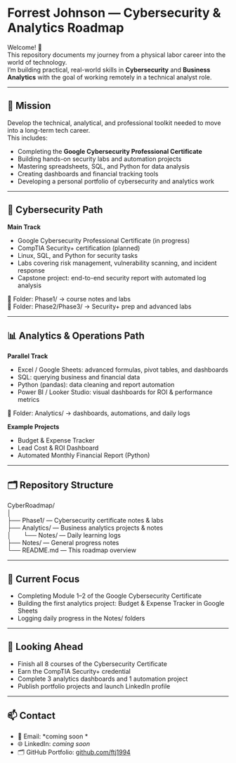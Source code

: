 # Forrest Johnson — Cybersecurity & Analytics Roadmap

Welcome! 👋  
This repository documents my journey from a physical labor career into the world of technology.  
I’m building practical, real-world skills in **Cybersecurity** and **Business Analytics** with the goal of working remotely in a technical analyst role.

---

## 🎯 Mission
Develop the technical, analytical, and professional toolkit needed to move into a long-term tech career.  
This includes:
- Completing the **Google Cybersecurity Professional Certificate**
- Building hands-on security labs and automation projects
- Mastering spreadsheets, SQL, and Python for data analysis
- Creating dashboards and financial tracking tools
- Developing a personal portfolio of cybersecurity and analytics work

---

## 🔐 Cybersecurity Path
**Main Track**
- Google Cybersecurity Professional Certificate (in progress)
- CompTIA Security+ certification (planned)
- Linux, SQL, and Python for security tasks
- Labs covering risk management, vulnerability scanning, and incident response
- Capstone project: end-to-end security report with automated log analysis

📂 Folder: Phase1/ → course notes and labs  
📂 Folder: Phase2/Phase3/ → Security+ prep and advanced labs  

---

## 📊 Analytics & Operations Path
**Parallel Track**
- Excel / Google Sheets: advanced formulas, pivot tables, and dashboards  
- SQL: querying business and financial data  
- Python (pandas): data cleaning and report automation  
- Power BI / Looker Studio: visual dashboards for ROI & performance metrics  

📂 Folder: Analytics/ → dashboards, automations, and daily logs  

**Example Projects**
- Budget & Expense Tracker  
- Lead Cost & ROI Dashboard  
- Automated Monthly Financial Report (Python)  

---

## 🗂 Repository Structure
CyberRoadmap/  
│  
├── Phase1/ — Cybersecurity certificate notes & labs  
├── Analytics/ — Business analytics projects & notes  
│  └── Notes/ — Daily learning logs  
├── Notes/ — General progress notes  
└── README.md — This roadmap overview  

---

## 📅 Current Focus
- Completing Module 1–2 of the Google Cybersecurity Certificate  
- Building the first analytics project: Budget & Expense Tracker in Google Sheets  
- Logging daily progress in the Notes/ folders  

---

## 🧭 Looking Ahead
- Finish all 8 courses of the Cybersecurity Certificate  
- Earn the CompTIA Security+ credential  
- Complete 3 analytics dashboards and 1 automation project  
- Publish portfolio projects and launch LinkedIn profile  

---

## 📫 Contact
- 📧 Email: *coming soon *  
- 🌐 LinkedIn: *coming soon*  
- 🗂 GitHub Portfolio: [github.com/ftj1994](https://github.com/ftj1994)
